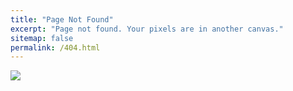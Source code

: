 ```yaml
---
title: "Page Not Found"
excerpt: "Page not found. Your pixels are in another canvas."
sitemap: false
permalink: /404.html
---
```


![](https://colorlib.com/wp/wp-content/uploads/sites/2/404-error-template-19.png)